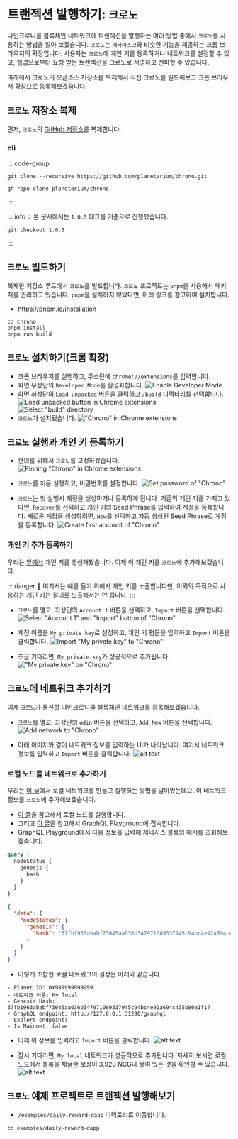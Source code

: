 # 트랜젝션 발행하기: `크로노`

나인크로니클 블록체인 네트워크에 트랜젝션을 발행하는 여러 방법 중에서 `크로노`를 사용하는 방법을 알아 보겠습니다. `크로노`는 `메타마스크`와 비슷한 기능을 제공하는 크롬 브라우저의 확장입니다. 사용자는 `크로노`에 개인 키를 등록하거나 네트워크를 설정할 수 있고, 웹앱으로부터 요청 받은 트랜젝션을 크로노로 서명하고 전파할 수 있습니다.

아래에서 크로노의 오픈소스 저장소를 복제해서 직접 크로노를 빌드해보고 크롬 브라우저 확장으로 등록해보겠습니다.

## `크로노` 저장소 복제

먼저, `크로노`의 [GitHub 저장소](https://github.com/planetarium/chrono)를 복제합니다.

### cli

::: code-group
```shell [git]
git clone --recursive https://github.com/planetarium/chrono.git
```

```shell [gh(GitHub)]
gh repo clone planetarium/chrono
```
:::

::: info :bulb:
본 문서에서는 `1.0.5` 태그를 기준으로 진행했습니다.
```shell
git checkout 1.0.5
```
:::

## `크로노` 빌드하기

복제한 저장소 루트에서 `크로노`를 빌드합니다. `크로노` 프로젝트는 `pnpm`을 사용해서 패키지를 관리하고 있습니다. `pnpm`을 설치하지 않았다면, 아래 링크를 참고하여 설치합니다.

- https://pnpm.io/installation

```shell
cd chrono
pnpm install
pnpm run build
```

## `크로노` 설치하기(크롬 확장)

- 크롬 브라우저를 실행하고, 주소란에 `chrome://extensions`를 입력합니다.
- 화면 우상단의 `Developer Mode`를 활성화합니다.
![Enable Developer Mode](/chrome-extensions-enable-developer-mode.png)
- 화면 좌상단의 `Load unpacked` 버튼을 클릭하고 `/build` 디렉터리를 선택합니다.
![Load unpacked button in Chrome extensions](/chrome-extensions-load-unpacked-01.png)
![Select "build" directory](/chrome-extensions-select-build-directory.png)
- `크로노`가 설치됐습니다.
!["Chrono" in Chrome extensions](/chrome-extensions-chrono.png)

## `크로노` 실행과 개인 키 등록하기

- 편의를 위해서 `크로노`를 고정하겠습니다.
![Pinning "Chrono" in Chrome extensions](/chrome-extensions-pinning-chrono.png)

- `크로노`를 처음 실행하고, 비밀번호를 설정합니다.
![Set password of "Chrono"](/chrome-extensions-chrono-set-password.png)

- `크로노`는 첫 실행시 계정을 생성하거나 등록하게 됩니다. 기존의 개인 키를 가지고 있다면, `Recover`를 선택하고 개인 키의 Seed Phrase를 입력하여 계정을 등록합니다. 새로운 계정을 생성하려면, `New`를 선택하고 자동 생성된 Seed Phrase로 계정을 등록합니다.
![Create first account of "Chrono"](/chrome-extensions-chrono-first-account.png)

### 개인 키 추가 등록하기

우리는 [앞에서](../create-network/create-a-private-key) 개인 키를 생성해봤습니다. 이제 이 개인 키를 `크로노`에 추가해보겠습니다.

::: danger :rotating_light:
여기서는 예를 들기 위해서 개인 키를 노출합니다만, 이외의 목적으로 사용하는 개인 키는 절대로 노출해서는 안 됩니다.
:::

- `크로노`를 열고, 좌상단의 `Account 1` 버튼을 선택하고, `Import` 버튼을 선택합니다.
![Select "Account 1" and "Import" button of "Chrono"](/chrome-extensions-chrono-account-import.png)

- 계정 이름을 `My private key`로 설정하고, 개인 키 평문을 입력하고 `Import` 버튼을 클릭합니다.
![Import "My private key" to "Chrono"](/chrome-extensions-chrono-import-my-private-key.png)

- 조금 기다리면, `My private key`가 성공적으로 추가됩니다.
!["My private key" on "Chrono"](/chrome-extensions-chrono-my-private-key.png)

## `크로노`에 네트워크 추가하기

이제 `크로노`가 통신할 나인크로니클 블록체인 네트워크를 등록해보겠습니다.

- `크로노`를 열고, 좌상단의 `odin` 버튼을 선택하고, `Add New` 버튼을 선택합니다.
![Add network to "Chrono"](/chrome-extensions-chrono-add-network.png)

- 아래 이미지와 같이 네트워크 정보를 입력하는 UI가 나타납니다. 여기서 네트워크 정보를 입력하고 `Import` 버튼을 클릭합니다.
![alt text](/chrome-extensions-chrono-import-network-empty.png)

### 로컬 노드를 네트워크로 추가하기

우리는 [이 글](../create-network/running-a-blockchain-node-with-dotnet-project)에서 로컬 네트워크를 만들고 실행하는 방법을 알아봤는데요. 이 네트워크 정보를 `크로노`에 추가해보겠습니다.

- [이 글](../create-network/running-a-blockchain-node-with-dotnet-project)을 참고해서 로컬 노드를 실행합니다.
- 그리고 [이 글](../get-state/get-state-with-headless-graphql)을 참고해서 GraphQL Playground에 접속합니다.
- GraphQL Playground에서 다음 정보를 입력해 제네시스 블록의 해시를 조회해보겠습니다.
```graphql
query {
  nodeStatus {
    genesis {
      hash
    }
  }
}
```
```json
{
  "data": {
    "nodeStatus": {
      "genesis": {
        "hash": "37fb1963ababf73045aa036b347971089337945c94bc4e92a694c435b80a1f17"
      }
    }
  }
}
```

- 이렇게 조합한 로컬 네트워크의 설정은 아래와 같습니다.
```
- Planet ID: 0x999999999999
- 네트워크 이름: My local
- Genesis Hash: 37fb1963ababf73045aa036b347971089337945c94bc4e92a694c435b80a1f17
- GraphQL endpoint: http://127.0.0.1:31280/graphql
- Explore endpoint:
- Is Mainnet: false
```

- 이제 위 정보를 입력하고 `Import` 버튼을 클릭합니다.
![alt text](/chrome-extensions-chrono-import-my-local-network.png)

- 잠시 기다리면, `My local` 네트워크가 성공적으로 추가됩니다. 자세히 보시면 로컬 노드에서 블록을 채굴한 보상이 3,920 NCG나 쌓여 있는 것을 확인할 수 있습니다.
![alt text](/chrome-extensions-chrono-my-local-network.png)

## `크로노` 예제 프로젝트로 트랜젝션 발행해보기

- `/examples/daily-reward-dapp` 디렉토리로 이동합니다.
```shell
cd examples/daily-reward-dapp
```
